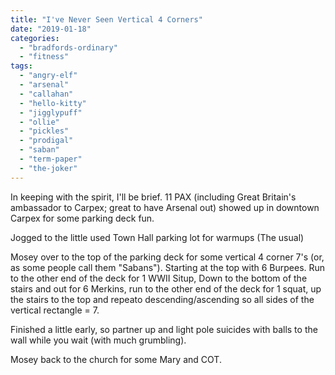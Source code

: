 ```yaml
---
title: "I've Never Seen Vertical 4 Corners"
date: "2019-01-18"
categories: 
  - "bradfords-ordinary"
  - "fitness"
tags: 
  - "angry-elf"
  - "arsenal"
  - "callahan"
  - "hello-kitty"
  - "jigglypuff"
  - "ollie"
  - "pickles"
  - "prodigal"
  - "saban"
  - "term-paper"
  - "the-joker"
---
```


In keeping with the spirit, I'll be brief. 11 PAX (including Great Britain's ambassador to Carpex; great to have Arsenal out) showed up in downtown Carpex for some parking deck fun.

Jogged to the little used Town Hall parking lot for warmups (The usual)

Mosey over to the top of the parking deck for some vertical 4 corner 7's (or, as some people call them "Sabans"). Starting at the top with 6 Burpees. Run to the other end of the deck for 1 WWII Situp, Down to the bottom of the stairs and out for 6 Merkins, run to the other end of the deck for 1 squat, up the stairs to the top and repeato descending/ascending so all sides of the vertical rectangle = 7.

Finished a little early, so partner up and light pole suicides with balls to the wall while you wait (with much grumbling).

Mosey back to the church for some Mary and COT.

